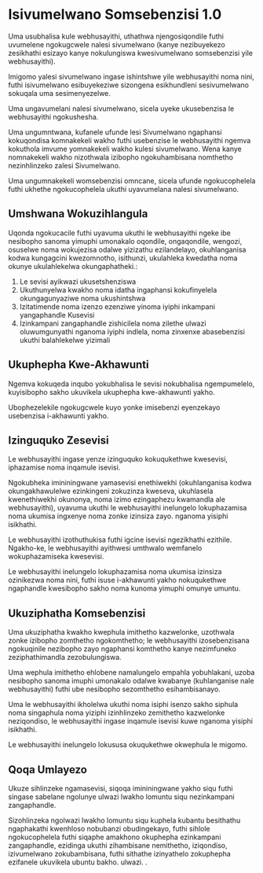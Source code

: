 # Isivumelwano Somsebenzisi 1.0

Uma usubhalisa kule webhusayithi, uthathwa njengosiqondile futhi uvumelene ngokugcwele nalesi sivumelwano (kanye nezibuyekezo zesikhathi esizayo kanye nokulungiswa kwesivumelwano somsebenzisi yile webhusayithi).

Imigomo yalesi sivumelwano ingase ishintshwe yile webhusayithi noma nini, futhi isivumelwano esibuyekeziwe sizongena esikhundleni sesivumelwano sokuqala uma sesimenyezelwe.

Uma ungavumelani nalesi sivumelwano, sicela uyeke ukusebenzisa le webhusayithi ngokushesha.

Uma ungumntwana, kufanele ufunde lesi Sivumelwano ngaphansi kokuqondisa komnakekeli wakho futhi usebenzise le webhusayithi ngemva kokuthola imvume yomnakekeli wakho kulesi sivumelwano. Wena kanye nomnakekeli wakho nizothwala izibopho ngokuhambisana nomthetho nezinhlinzeko zalesi Sivumelwano.

Uma ungumnakekeli womsebenzisi omncane, sicela ufunde ngokucophelela futhi ukhethe ngokucophelela ukuthi uyavumelana nalesi sivumelwano.

## Umshwana Wokuzihlangula

Uqonda ngokucacile futhi uyavuma ukuthi le webhusayithi ngeke ibe nesibopho sanoma yimuphi umonakalo oqondile, ongaqondile, wengozi, osuselwe noma wokujezisa odalwe yizizathu ezilandelayo, okuhlanganisa kodwa kungagcini kwezomnotho, isithunzi, ukulahleka kwedatha noma okunye ukulahlekelwa okungaphatheki.:

1. Le sevisi ayikwazi ukusetshenziswa
1. Ukuthunyelwa kwakho noma idatha ingaphansi kokufinyelela okungagunyaziwe noma ukushintshwa
1. Izitatimende noma izenzo ezenziwe yinoma iyiphi inkampani yangaphandle Kusevisi
1. Izinkampani zangaphandle zishicilela noma zilethe ulwazi oluwumgunyathi nganoma iyiphi indlela, noma zinxenxe abasebenzisi ukuthi balahlekelwe yizimali

## Ukuphepha Kwe-Akhawunti

Ngemva kokuqeda inqubo yokubhalisa le sevisi nokubhalisa ngempumelelo, kuyisibopho sakho ukuvikela ukuphepha kwe-akhawunti yakho.

Ubophezelekile ngokugcwele kuyo yonke imisebenzi eyenzekayo usebenzisa i-akhawunti yakho.

## Izinguquko Zesevisi

Le webhusayithi ingase yenze izinguquko kokuqukethwe kwesevisi, iphazamise noma inqamule isevisi.

Ngokubheka imininingwane yamasevisi enethiwekhi (okuhlanganisa kodwa okungakhawulelwe ezinkingeni zokuzinza kweseva, ukuhlasela kwenethiwekhi okunonya, noma izimo ezingaphezu kwamandla ale webhusayithi), uyavuma ukuthi le webhusayithi inelungelo lokuphazamisa noma ukumisa ingxenye noma zonke izinsiza zayo. nganoma yisiphi isikhathi.

Le webhusayithi izothuthukisa futhi igcine isevisi ngezikhathi ezithile. Ngakho-ke, le webhusayithi ayithwesi umthwalo wemfanelo wokuphazamiseka kwesevisi.

Le webhusayithi inelungelo lokuphazamisa noma ukumisa izinsiza ozinikezwa noma nini, futhi isuse i-akhawunti yakho nokuqukethwe ngaphandle kwesibopho sakho noma kunoma yimuphi omunye umuntu.

## Ukuziphatha Komsebenzisi

Uma ukuziphatha kwakho kwephula imithetho kazwelonke, uzothwala zonke izibopho zomthetho ngokomthetho; le webhusayithi izosebenzisana ngokuqinile nezibopho zayo ngaphansi komthetho kanye nezimfuneko zeziphathimandla zezobulungiswa.

Uma wephula imithetho ehlobene namalungelo empahla yobuhlakani, uzoba nesibopho sanoma imuphi umonakalo odalwe kwabanye (kuhlanganise nale webhusayithi) futhi ube nesibopho sezomthetho esihambisanayo.

Uma le webhusayithi ikholelwa ukuthi noma isiphi isenzo sakho siphula noma singaphula noma yiziphi izinhlinzeko zemithetho kazwelonke neziqondiso, le webhusayithi ingase inqamule isevisi kuwe nganoma yisiphi isikhathi.

Le webhusayithi inelungelo lokususa okuqukethwe okwephula le migomo.

## Qoqa Umlayezo

Ukuze sihlinzeke ngamasevisi, siqoqa imininingwane yakho siqu futhi singase sabelane ngolunye ulwazi lwakho lomuntu siqu nezinkampani zangaphandle.

Sizohlinzeka ngolwazi lwakho lomuntu siqu kuphela kubantu besithathu ngaphakathi kwenhloso nobubanzi obudingekayo, futhi sihlole ngokucophelela futhi siqaphe amakhono okuphepha ezinkampani zangaphandle, ezidinga ukuthi zihambisane nemithetho, iziqondiso, izivumelwano zokubambisana, futhi sithathe izinyathelo zokuphepha ezifanele ukuvikela ubuntu bakho. ulwazi. .
